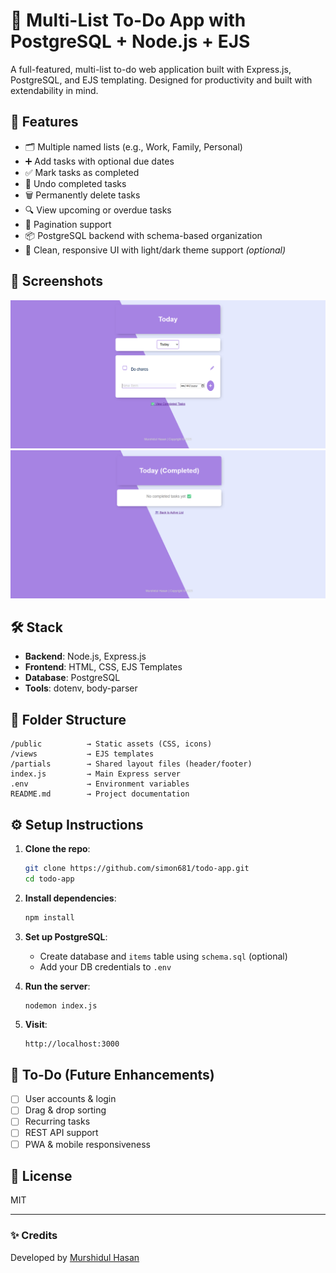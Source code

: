 # 📝 Multi-List To-Do App with PostgreSQL + Node.js + EJS

A full-featured, multi-list to-do web application built with Express.js, PostgreSQL, and EJS templating. Designed for productivity and built with extendability in mind.

## 🚀 Features

- 🗂 Multiple named lists (e.g., Work, Family, Personal)
- ➕ Add tasks with optional due dates
- ✅ Mark tasks as completed
- 🔁 Undo completed tasks
- 🗑 Permanently delete tasks
- 🔍 View upcoming or overdue tasks
- 📅 Pagination support
- 📦 PostgreSQL backend with schema-based organization
- 🎨 Clean, responsive UI with light/dark theme support *(optional)*

## 📸 Screenshots

![Main page](image-1.png)
![Completed Tasks page](image-2.png)

## 🛠 Stack

- **Backend**: Node.js, Express.js
- **Frontend**: HTML, CSS, EJS Templates
- **Database**: PostgreSQL
- **Tools**: dotenv, body-parser

## 📂 Folder Structure

```
/public          → Static assets (CSS, icons)
/views           → EJS templates
/partials        → Shared layout files (header/footer)
index.js         → Main Express server
.env             → Environment variables
README.md        → Project documentation
```

## ⚙️ Setup Instructions

1. **Clone the repo**:
   ```bash
   git clone https://github.com/simon681/todo-app.git
   cd todo-app
   ```

2. **Install dependencies**:
   ```bash
   npm install
   ```

3. **Set up PostgreSQL**:
   - Create database and `items` table using `schema.sql` (optional)
   - Add your DB credentials to `.env`

4. **Run the server**:
   ```bash
   nodemon index.js
   ```

5. **Visit**:
   ```
   http://localhost:3000
   ```

## 🧠 To-Do (Future Enhancements)

- [ ] User accounts & login
- [ ] Drag & drop sorting
- [ ] Recurring tasks
- [ ] REST API support
- [ ] PWA & mobile responsiveness

## 📄 License

MIT

---

### ✨ Credits
Developed by [Murshidul Hasan](https://murshidul.com)